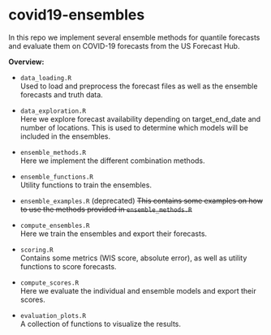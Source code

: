 # covid19-ensembles
In this repo we implement several ensemble methods for quantile forecasts and evaluate them on COVID-19 forecasts from the US Forecast Hub.

**Overview:**
* `data_loading.R`  
Used to load and preprocess the forecast files as well as the ensemble forecasts and truth data.

* `data_exploration.R`  
Here we explore forecast availability depending on target_end_date and number of locations. This is used to determine which models will be included in the ensembles.

* `ensemble_methods.R`  
Here we implement the different combination methods.

* `ensemble_functions.R`  
Utility functions to train the ensembles.

* `ensemble_examples.R`  (deprecated)
~~This contains some examples on how to use the methods provided in `ensemble_methods.R`~~

* `compute_ensembles.R`  
Here we train the ensembles and export their forecasts.

* `scoring.R`  
Contains some metrics (WIS score, absolute error), as well as utility functions to score forecasts.

* `compute_scores.R`  
Here we evaluate the individual and ensemble models and export their scores.

* `evaluation_plots.R`  
A collection of functions to visualize the results.
